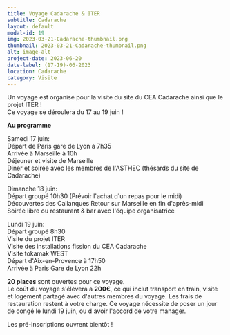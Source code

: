 ```yaml
---
title: Voyage Cadarache & ITER
subtitle: Cadarache
layout: default
modal-id: 19
img: 2023-03-21-Cadarache-thumbnail.png
thumbnail: 2023-03-21-Cadarache-thumbnail.png
alt: image-alt
project-date: 2023-06-20
date-label: (17-19)-06-2023
location: Cadarache
category: Visite
---
```


Un voyage est organisé pour la visite du site du CEA Cadarache ainsi que le projet ITER !  
Ce voyage se déroulera du 17 au 19 juin !

**Au programme**

Samedi 17 juin:  
Départ de Paris gare de Lyon à 7h35  
Arrivée à Marseille à 10h  
Déjeuner et visite de Marseille  
Diner et soirée avec les membres de l'ASTHEC (thésards du site de Cadarache)

Dimanche 18 juin:  
Départ groupé 10h30 (Prévoir l'achat d'un repas pour le midi)  
Découvertes des Callanques
Retour sur Marseille en fin d'après-midi  
Soirée libre ou restaurant & bar avec l'équipe organisatrice  

Lundi 19 juin:  
Départ groupé 8h30  
Visite du projet ITER   
Visite des installations fission du CEA Cadarache  
Visite tokamak WEST  
Départ d'Aix-en-Provence à 17h50  
Arrivée à Paris Gare de Lyon 22h

**20 places** sont ouvertes pour ce voyage.  
Le coût du voyage s'élèvera a **200€**, ce qui inclut transport en train, visite et logement partagé avec d'autres membres du voyage.
Les frais de restauration restent à votre charge.
Ce voyage nécessite de poser un jour de congé le lundi 19 juin, ou d'avoir l'accord de votre manager.

Les pré-inscriptions ouvrent bientôt !

